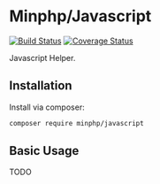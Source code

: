 # Minphp/Javascript

[![Build Status](https://travis-ci.org/phillipsdata/minphp-javascript.svg?branch=master)](https://travis-ci.org/phillipsdata/minphp-javascript) [![Coverage Status](https://coveralls.io/repos/phillipsdata/minphp-javascript/badge.svg)](https://coveralls.io/r/phillipsdata/minphp-javascript)

Javascript Helper.

## Installation

Install via composer:

```sh
composer require minphp/javascript
```

## Basic Usage

TODO

